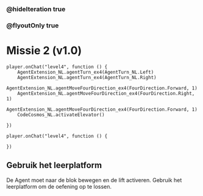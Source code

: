 ### @hideIteration true
### @flyoutOnly true
# Missie 2 (v1.0)

```blocks
player.onChat("level4", function () {
    AgentExtension_NL.agentTurn_ex4(AgentTurn_NL.Left)
    AgentExtension_NL.agentTurn_ex4(AgentTurn_NL.Right)
    AgentExtension_NL.agentMoveFourDirection_ex4(FourDirection.Forward, 1)
    AgentExtension_NL.agentMoveFourDirection_ex4(FourDirection.Right, 1)
    AgentExtension_NL.agentMoveFourDirection_ex4(FourDirection.Forward, 1)
    CodeCosmos_NL.activateElevator()
    
})

```

```template
player.onChat("level4", function () {
    
})

```

## Gebruik het leerplatform
De Agent moet naar de blok bewegen en de lift activeren.
Gebruik het leerplatform om de oefening op te lossen.